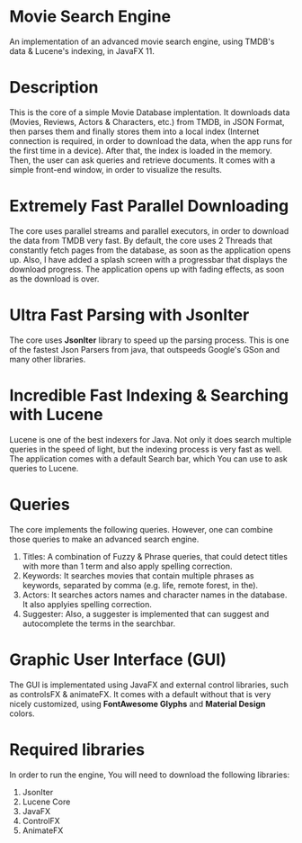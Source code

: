 # Movie Search Engine
An implementation of an advanced movie search engine, using TMDB's data &amp; Lucene's indexing, in JavaFX 11.

# Description
This is the core of a simple Movie Database implentation. It downloads data (Movies, Reviews, Actors & Characters, etc.) from TMDB, in JSON Format, then parses them
and finally stores them into a local index (Internet connection is required, in order to download the data, when the app runs for the first time in a device). After that,
the index is loaded in the memory. Then, the user can ask queries and retrieve documents. It comes with a simple front-end window, in order to visualize the results.

# Extremely Fast Parallel Downloading
The core uses parallel streams and parallel executors, in order to download the data from TMDB very fast. By default, the core uses 2 Threads that constantly fetch pages
from the database, as soon as the application opens up. Also, I have added a splash screen with a progressbar that displays the download progress. The application opens up with
fading effects, as soon as the download is over.

# Ultra Fast Parsing with JsonIter
The core uses **JsonIter** library to speed up the parsing process. This is one of the fastest Json Parsers from java, that outspeeds Google's GSon and many other libraries.

# Incredible Fast Indexing & Searching with Lucene
Lucene is one of the best indexers for Java. Not only it does search multiple queries in the speed of light, but the indexing process is very fast as well. The application comes
with a default Search bar, which You can use to ask queries to Lucene.

# Queries
The core implements the following queries. However, one can combine those queries to make an advanced search engine.
1. Titles: A combination of Fuzzy & Phrase queries, that could detect titles with more than 1 term and also apply spelling correction.
1. Keywords: It searches movies that contain multiple phrases as keywords, separated by comma (e.g. life, remote forest, in the).
1. Actors: It searches actors names and character names in the database. It also applyies spelling correction.
1. Suggester: Also, a suggester is implemented that can suggest and autocomplete the terms in the searchbar.

# Graphic User Interface (GUI)
The GUI is implementated using JavaFX and external control libraries, such as controlsFX & animateFX. It comes with a default without that is very nicely customized,
using **FontAwesome Glyphs** and **Material Design** colors.

# Required libraries
In order to run the engine, You will need to download the following libraries:
1. JsonIter
2. Lucene Core
3. JavaFX
4. ControlFX
5. AnimateFX
